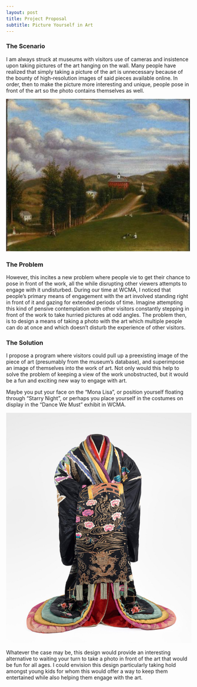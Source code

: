 ```yaml
---
layout: post
title: Project Proposal
subtitle: Picture Yourself in Art
---
```


### The Scenario 

I am always struck at museums with visitors use of cameras and insistence upon taking pictures of the art hanging on the wall. Many people have realized that simply taking a picture of the art is unnecessary because of the bounty of high-resolution images of said pieces available online. In order, then to make the picture more interesting and unique, people pose in front of the art so the photo contains themselves as well. 

![Williams Painting](/img/williamsPainting.jpg)


### The Problem

However, this incites a new problem where people vie to get their chance to pose in front of the work, all the while disrupting other viewers attempts to engage with it undisturbed. During our time at WCMA, I noticed that people’s primary means of engagement with the art involved standing right in front of it and gazing for extended periods of time. Imagine attempting this kind of pensive contemplation with other visitors constantly stepping in front of the work to take hurried pictures at odd angles. The problem then, is to design a means of taking a photo with the art which multiple people can do at once and which doesn’t disturb the experience of other visitors.


### The Solution

I propose a program where visitors could pull up a preexisting image of the piece of art (presumably from the museum’s database), and superimpose an image of themselves into the work of art. Not only would this help to solve the problem of keeping a view of the work unobstructed, but it would be a fun and exciting new way to engage with art. 

Maybe you put your face on the “Mona Lisa”, or position yourself floating through “Starry Night”, or perhaps you place yourself in the costumes on display in the “Dance We Must” exhibit in WCMA. 

!["Dance We Must" Costume](/img/danceCostume.jpg)

Whatever the case may be, this design would provide an interesting alternative to waiting your turn to take a photo in front of the art that would be fun for all ages. I could envision this design particularly taking hold amongst young kids for whom this would offer a way to keep them entertained while also helping them engage with the art.
